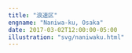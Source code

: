 ```yaml
---
title: "浪速区"
engname: "Naniwa-ku, Osaka"
date: 2017-03-02T12:00:00-05:00
illustration: "svg/naniwaku.html"
---
```

